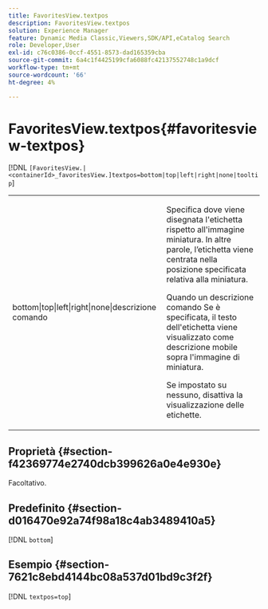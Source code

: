```yaml
---
title: FavoritesView.textpos
description: FavoritesView.textpos
solution: Experience Manager
feature: Dynamic Media Classic,Viewers,SDK/API,eCatalog Search
role: Developer,User
exl-id: c76c0386-0ccf-4551-8573-dad165359cba
source-git-commit: 6a4c1f4425199cfa6088fc42137552748c1a9dcf
workflow-type: tm+mt
source-wordcount: '66'
ht-degree: 4%

---
```


# FavoritesView.textpos{#favoritesview-textpos}

[!DNL `[FavoritesView.|<containerId>_favoritesView.]textpos=bottom|top|left|right|none|tooltip`]

<table id="table_2B109D2F91E64B5382B31921C3780FA5"> 
 <tbody> 
  <tr> 
   <td colname="col1"> <p><span class="codeph"> bottom|top|left|right|none|descrizione comando</span> </p> </td> 
   <td colname="col2"> <p> Specifica dove viene disegnata l'etichetta rispetto all'immagine miniatura. In altre parole, l’etichetta viene centrata nella posizione specificata relativa alla miniatura. </p> <p>Quando un <span class="codeph"> descrizione comando</span> Se è specificata, il testo dell'etichetta viene visualizzato come descrizione mobile sopra l'immagine di miniatura. </p> <p>Se impostato su <span class="codeph"> nessuno</span>, disattiva la visualizzazione delle etichette. </p> </td> 
  </tr> 
 </tbody> 
</table>

## Proprietà {#section-f42369774e2740dcb399626a0e4e930e}

Facoltativo.

## Predefinito {#section-d016470e92a74f98a18c4ab3489410a5}

[!DNL `bottom`]

## Esempio {#section-7621c8ebd4144bc08a537d01bd9c3f2f}

[!DNL `textpos=top`]
